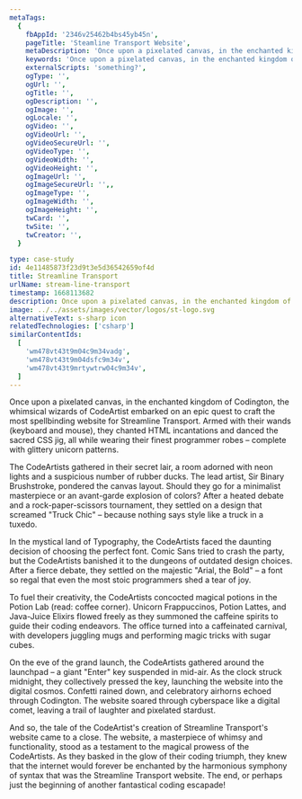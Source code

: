 ```yaml
---
metaTags:
  {
    fbAppId: '2346v25462b4bs45yb45n',
    pageTitle: 'Steamline Transport Website',
    metaDescription: 'Once upon a pixelated canvas, in the enchanted kingdom of Codington, the whimsical wizards of CodeArtist embarked on an epic quest to craft the most spellbinding website for Streamline Transport. Armed with their wands (keyboard and mouse), they chanted HTML incantations and danced the sacred CSS jig, all while wearing their finest programmer robes – complete with glittery unicorn patterns.',
    keywords: 'Once upon a pixelated canvas, in the enchanted kingdom of Codington, the whimsical wizards of CodeArtist embarked on an epic quest to craft the most spellbinding website for Streamline Transport. Armed with their wands (keyboard and mouse), they chanted HTML incantations and danced the sacred CSS jig, all while wearing their finest programmer robes – complete with glittery unicorn patterns.',
    externalScripts: 'something?',
    ogType: '',
    ogUrl: '',
    ogTitle: '',
    ogDescription: '',
    ogImage: '',
    ogLocale: '',
    ogVideo: '',
    ogVideoUrl: '',
    ogVideoSecureUrl: '',
    ogVideoType: '',
    ogVideoWidth: '',
    ogVideoHeight: '',
    ogImageUrl: '',
    ogImageSecureUrl: '',,
    ogImageType: '',
    ogImageWidth: '',
    ogImageHeight: '',
    twCard: '',
    twSite: '',
    twCreator: '',
  }

type: case-study
id: 4e11485873f23d9t3e5d36542659of4d
title: Streamline Transport
urlName: stream-line-transport
timestamp: 1668113682
description: Once upon a pixelated canvas, in the enchanted kingdom of Codington, the whimsical wizards of CodeArtist embarked on an epic quest to craft the most spellbinding website for Streamline Transport. Armed with their wands (keyboard and mouse), they chanted HTML incantations and danced the sacred CSS jig, all while wearing their finest programmer robes – complete with glittery unicorn patterns.
image: ../../assets/images/vector/logos/st-logo.svg
alternativeText: s-sharp icon
relatedTechnologies: ['csharp']
similarContentIds:
  [
    'wm478vt43t9m04c9m34vadg',
    'wm478vt43t9m04dsfc9m34v',
    'wm478vt43t9mrtywtrw04c9m34v',
  ]
---
```


Once upon a pixelated canvas, in the enchanted kingdom of Codington, the whimsical wizards of CodeArtist embarked on an epic quest to craft the most spellbinding website for Streamline Transport. Armed with their wands (keyboard and mouse), they chanted HTML incantations and danced the sacred CSS jig, all while wearing their finest programmer robes – complete with glittery unicorn patterns.

The CodeArtists gathered in their secret lair, a room adorned with neon lights and a suspicious number of rubber ducks. The lead artist, Sir Binary Brushstroke, pondered the canvas layout. Should they go for a minimalist masterpiece or an avant-garde explosion of colors? After a heated debate and a rock-paper-scissors tournament, they settled on a design that screamed "Truck Chic" – because nothing says style like a truck in a tuxedo.

In the mystical land of Typography, the CodeArtists faced the daunting decision of choosing the perfect font. Comic Sans tried to crash the party, but the CodeArtists banished it to the dungeons of outdated design choices. After a fierce debate, they settled on the majestic "Arial, the Bold" – a font so regal that even the most stoic programmers shed a tear of joy.

To fuel their creativity, the CodeArtists concocted magical potions in the Potion Lab (read: coffee corner). Unicorn Frappuccinos, Potion Lattes, and Java-Juice Elixirs flowed freely as they summoned the caffeine spirits to guide their coding endeavors. The office turned into a caffeinated carnival, with developers juggling mugs and performing magic tricks with sugar cubes.

On the eve of the grand launch, the CodeArtists gathered around the launchpad – a giant "Enter" key suspended in mid-air. As the clock struck midnight, they collectively pressed the key, launching the website into the digital cosmos. Confetti rained down, and celebratory airhorns echoed through Codington. The website soared through cyberspace like a digital comet, leaving a trail of laughter and pixelated stardust.

And so, the tale of the CodeArtist's creation of Streamline Transport's website came to a close. The website, a masterpiece of whimsy and functionality, stood as a testament to the magical prowess of the CodeArtists. As they basked in the glow of their coding triumph, they knew that the internet would forever be enchanted by the harmonious symphony of syntax that was the Streamline Transport website. The end, or perhaps just the beginning of another fantastical coding escapade!
